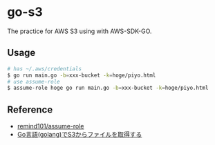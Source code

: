 # go-s3
The practice for AWS S3 using with AWS-SDK-GO.

## Usage
```bash
# has ~/.aws/credentials
$ go run main.go -b=xxx-bucket -k=hoge/piyo.html
# use assume-role
$ assume-role hoge go run main.go -b=xxx-bucket -k=hoge/piyo.html
```

## Reference
* [remind101/assume-role](https://github.com/remind101/assume-role)
* [Go言語(golang)でS3からファイルを取得する](https://dev.classmethod.jp/articles/golang-read-s3/)